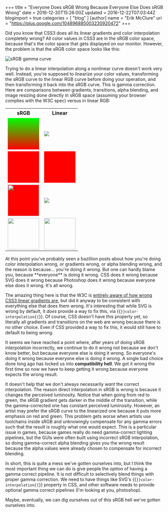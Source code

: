 +++
title = "Everyone Does sRGB Wrong Because Everyone Else Does sRGB Wrong"
date = 2016-12-20T15:26:00Z
updated = 2016-12-22T07:03:44Z
blogimport = true 
categories = [ "blog" ]
[author]
	name = "Erik McClure"
	uri = "https://plus.google.com/104896885003230920472"
+++

Did you know that CSS3 does all its linear gradients and color interpolation completely wrong? All color values in CSS3 are in the sRGB color space, because that's the color space that gets displayed on our monitor. However, the problem is that the sRGB color space looks like this:

<img src="https://upload.wikimedia.org/wikipedia/commons/thumb/e/ef/SRGB_gamma.svg/250px-SRGB_gamma.svg.png" alt="sRGB gamma curve" />

Trying to do a linear interpolation along a nonlinear curve doesn't work very well. Instead, you're supposed to linearize your color values, transforming the sRGB curve to the linear RGB curve before doing your operation, and then transforming it back into the sRGB curve. This is gamma correction. Here are comparisons between gradients, transitions, alpha blending, and image resizing done directly in sRGB space (assuming your browser complies with the W3C spec) versus in linear RGB:

<table><tr><th>sRGB</th><th>Linear</th></tr><tr><td><div style="background:linear-gradient( 0deg, #FF0000, #00FF00);width:100px;height:100px;"></div></td><td style="vertical-align:center"><img src="https://dl.dropboxusercontent.com/u/755994/srgb_gradient.png" style="padding:0;border:0;"/></td></tr><tr><td><div id="srgbani" style="background:#FF0000;width:100px;height:100px;"></div></td><td><div id="linearani" style="background:#FF0000;width:100px;height:100px;"></div></td></tr><tr><td><img src="https://dl.dropboxusercontent.com/u/755994/srgb_radial.png" style="background:#FF0000;width:100px;height:100px;margin:0;padding:0;border:0;" /></td><td><img src="https://dl.dropboxusercontent.com/u/755994/srgb_alpha.png" style="padding:0;border:0;" /></td></tr><tr><td><img src="https://dl.dropboxusercontent.com/u/755994/srgb_resize.png" style="padding:0;border:0;" height="100" width="100" /></td><td><img src="https://dl.dropboxusercontent.com/u/755994/srgb_resize_correct.png" style="padding:0; height="100" width="100" /></td></tr></table>
At this point you've probably seen a bazillion posts about how you're doing color interpolation wrong, or gradients wrong, or alpha blending wrong, and the reason is because... you're doing it wrong. But one can hardly blame you, because **everyone** is doing it wrong. CSS does it wrong because SVG does it wrong because Photoshop does it wrong because everyone else does it wrong. It's all wrong.

The amazing thing here is that the W3C is [entirely aware of how wrong CSS3 linear gradients are](https://lists.w3.org/Archives/Public/www-style/2012Jan/0635.html), but did it anyway to be consistent with everything else that does them wrong. It's interesting that while SVG is wrong by default, it *does* provide a way to fix this, via {{<code>}}color-interpolation{{</code>}}. Of course, CSS doesn't have this property yet, so literally all gradients and transitions on the web are wrong because there is no other choice. Even if CSS provided a way to fix this, it would still have to default to being wrong.

It seems we have reached a point where, after years of doing sRGB interpolation incorrectly, we continue to do it wrong not because we don't know better, but because everyone else is doing it wrong. So everyone's doing it wrong because everyone else is doing it wrong. A single bad choice done long ago has locked us into **compatibility hell**. We got it wrong the first time so now we have to keep getting it wrong because everyone expects the wrong result.

It doesn't help that we don't always necessarily *want* the correct interpolation. The reason direct interpolation in sRGB is wrong is because it changes the perceived luminosity. Notice that when going from red to green, the sRGB gradient gets darker in the middle of the transition, while the gamma-corrected one has constant perceived luminosity. However, an artist may prefer the sRGB curve to the linearized one because it puts more emphasis on red and green. This problem gets worse when artists use toolchains inside sRGB and unknowingly compensate for any gamma errors such that the result is roughly what one would expect. This is a particular issue in games, because games really do need gamma-correct lighting pipelines, but the GUIs were often built using incorrect sRGB interpolation, so doing gamma-correct alpha blending gives you the wrong result because the alpha values were already chosen to compensate for incorrect blending.

In short, this is quite a mess we've gotten ourselves into, but I think the most important thing we can do is give people the *option* of having a gamma correct pipeline. It is not difficult to selectively blend things with proper gamma correction. We need to have things like SVG's {{<code>}}color-interpolation{{</code>}} property in CSS, and other software needs to provide optional gamma correct pipelines (I'm looking at you, photoshop).

Maybe, eventually, we can dig ourselves out of this sRGB hell we've gotten ourselves into.

<script>function decimalToHex(d) {   var hex = Math.floor(d).toString(16);   hex = "000000".substr(0, 6 - hex.length) + hex;    return hex; }  var start = null; function fromlinear(x) { return (x <= 0.0031308) ? (x * 12.92) : (1.055*Math.pow(x, 1/2.4)) - 0.055; } function transitionlinear(x) { if(!start) start = x; var delta = x - start; var v = document.getElementById("srgbani"); var v2 = document.getElementById("linearani"); var p = (delta*0.0005)%1.0; v.style.backgroundColor = "#" + decimalToHex(Math.floor(p*256)*256 + Math.floor((1-p)*256)*256*256); v2.style.backgroundColor = "#" + decimalToHex(Math.floor(fromlinear(p)*256)*256 + Math.floor(fromlinear(1-p)*256)*256*256); window.requestAnimationFrame(transitionlinear); } window.requestAnimationFrame(transitionlinear); </script>
